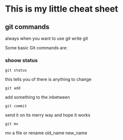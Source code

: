 # This is my little cheat sheet

## git commands

always when you want to use git write git

Some basic Git commands are:
### shoow status
```
git status
```

 this tells you of there is anything to change
```
git add
```
 add something to the inbetween
```
git commit
```
send it on its merry way and hope it works 


```
git mv
```
 mv a file or rename old_name new_name
